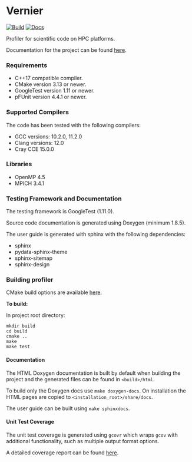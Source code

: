 <!--- 
(c) Crown copyright 2023 Met Office. All rights reserved.
The file LICENCE, distributed with this code, contains details of the terms
under which the code may be used.
 --->

# Vernier

[![Build](https://github.com/MetOffice/Vernier/actions/workflows/build.yml/badge.svg)](https://github.com/MetOffice/Vernier/actions/workflows/build.yml)
[![Docs](https://github.com/MetOffice/Vernier/actions/workflows/documentation.yml/badge.svg)](https://github.com/MetOffice/Vernier/actions/workflows/documentation.yml)

Profiler for scientific code on HPC platforms.

Documentation for the project can be found [here](https://metoffice.github.io/Vernier).

### Requirements

- C++17 compatible compiler.
- CMake version 3.13 or newer.
- GoogleTest version 1.11 or newer.
- pFUnit version 4.4.1 or newer.

### Supported Compilers

The code has been tested with the following compilers:
- GCC versions: 10.2.0, 11.2.0
- Clang versions: 12.0
- Cray CCE 15.0.0

### Libraries 

- OpenMP 4.5 
- MPICH 3.4.1

### Testing Framework and Documentation

The testing framework is GoogleTest (1.11.0).  

Source code documentation is generated using Doxygen (minimum 1.8.5).

The user guide is generated with sphinx with the following dependencies:

* sphinx
* pydata-sphinx-theme
* sphinx-sitemap
* sphinx-design


### Building profiler

CMake build options are available [here](https://metoffice.github.io/Vernier/#Options).

**To build:**

In project root directory:
~~~~~~~~~~~~~~~~shell
mkdir build
cd build
cmake ..
make
make test
~~~~~~~~~~~~~~~~

#### Documentation

The HTML Doxygen documentation is built by default when building the project and 
the generated files can be found in `<build>/html`.

To build only the Doxygen docs use `make doxygen-docs`. On installation the
HTML pages are copied to `<installation_root>/share/docs`.

The user guide can be built using `make sphinxdocs`.

#### Unit Test Coverage

The unit test coverage is generated using `gcovr` which wraps `gcov` with additional
functionality, such as multiple output format options.

A detailed coverage report can be found [here](https://metoffice.github.io/profiler/coverage/).
